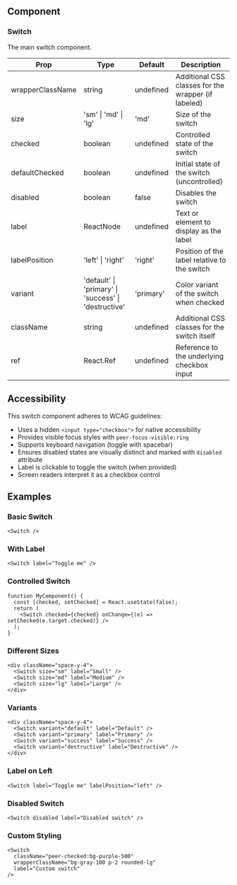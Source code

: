 ## Component

### Switch

The main switch component.

| **Prop**         | **Type**                                             | **Default** | **Description**                                     |
| ---------------- | ---------------------------------------------------- | ----------- | --------------------------------------------------- |
| wrapperClassName | string                                               | undefined   | Additional CSS classes for the wrapper (if labeled) |
| size             | 'sm' \| 'md' \| 'lg'                                 | 'md'        | Size of the switch                                  |
| checked          | boolean                                              | undefined   | Controlled state of the switch                      |
| defaultChecked   | boolean                                              | undefined   | Initial state of the switch (uncontrolled)          |
| disabled         | boolean                                              | false       | Disables the switch                                 |
| label            | ReactNode                                            | undefined   | Text or element to display as the label             |
| labelPosition    | 'left' \| 'right'                                    | 'right'     | Position of the label relative to the switch        |
| variant          | 'default' \| 'primary' \| 'success' \| 'destructive' | 'primary'   | Color variant of the switch when checked            |
| className        | string                                               | undefined   | Additional CSS classes for the switch itself        |
| ref              | React.Ref<HTMLInputElement>                          | undefined   | Reference to the underlying checkbox input          |

## Accessibility

This switch component adheres to WCAG guidelines:

- Uses a hidden `<input type="checkbox">` for native accessibility
- Provides visible focus styles with `peer-focus-visible:ring`
- Supports keyboard navigation (toggle with spacebar)
- Ensures disabled states are visually distinct and marked with `disabled` attribute
- Label is clickable to toggle the switch (when provided)
- Screen readers interpret it as a checkbox control

## Examples

### Basic Switch

```tsx
<Switch />
```

### With Label

```tsx
<Switch label="Toggle me" />
```

### Controlled Switch

```tsx
function MyComponent() {
  const [checked, setChecked] = React.useState(false);
  return (
    <Switch checked={checked} onChange={(e) => setChecked(e.target.checked)} />
  );
}
```

### Different Sizes

```tsx
<div className="space-y-4">
  <Switch size="sm" label="Small" />
  <Switch size="md" label="Medium" />
  <Switch size="lg" label="Large" />
</div>
```

### Variants

```tsx
<div className="space-y-4">
  <Switch variant="default" label="Default" />
  <Switch variant="primary" label="Primary" />
  <Switch variant="success" label="Success" />
  <Switch variant="destructive" label="Destructive" />
</div>
```

### Label on Left

```tsx
<Switch label="Toggle me" labelPosition="left" />
```

### Disabled Switch

```tsx
<Switch disabled label="Disabled switch" />
```

### Custom Styling

```tsx
<Switch
  className="peer-checked:bg-purple-500"
  wrapperClassName="bg-gray-100 p-2 rounded-lg"
  label="Custom switch"
/>
```
